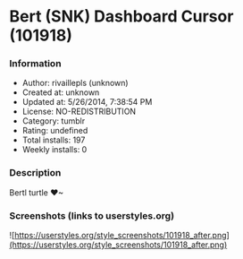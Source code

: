 # Bert (SNK) Dashboard Cursor (101918)

### Information
- Author: rivaillepls (unknown)
- Created at: unknown
- Updated at: 5/26/2014, 7:38:54 PM
- License: NO-REDISTRIBUTION
- Category: tumblr
- Rating: undefined
- Total installs: 197
- Weekly installs: 0


### Description
Bertl turtle ♥~


### Screenshots (links to userstyles.org)
![https://userstyles.org/style_screenshots/101918_after.png](https://userstyles.org/style_screenshots/101918_after.png)


